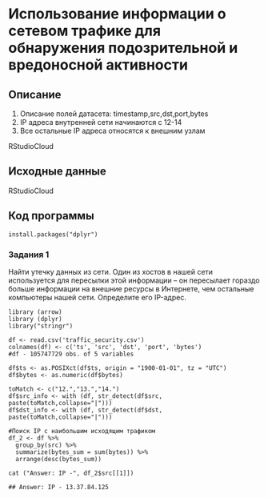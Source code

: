 # Использование информации о сетевом трафике для обнаружения подозрительной и вредоносной активности

## Описание

1. Описание полей датасета: timestamp,src,dst,port,bytes
2. IP адреса внутренней сети начинаются с 12-14
3. Все остальные IP адреса относятся к внешним узлам

RStudioCloud

## Исходные данные

RStudioCloud

## Код программы

```{r}
install.packages("dplyr")
```

### Задания 1

Найти утечку данных из сети.
Один из хостов в нашей сети используется для пересылки этой информации – он пересылает гораздо больше информации на внешние ресурсы в Интернете, чем остальные компьютеры нашей сети. Определите его IP-адрес.

```{r}
library (arrow)
library (dplyr)
library("stringr") 

df <- read.csv('traffic_security.csv')
colnames(df) <- c('ts', 'src', 'dst', 'port', 'bytes')
#df - 105747729 obs. of 5 variables 

df$ts <- as.POSIXct(df$ts, origin = "1900-01-01", tz = "UTC")
df$bytes <- as.numeric(df$bytes)

toMatch <- c("12.","13.","14.")
df$src_info <- with (df, str_detect(df$src, paste(toMatch,collapse="|")))
df$dst_info <- with (df, str_detect(df$dst, paste(toMatch,collapse="|")))

#Поиск IP с наибольшим исходящим трафиком
df_2 <- df %>% 
  group_by(src) %>%
  summarize(bytes_sum = sum(bytes)) %>%
  arrange(desc(bytes_sum))

cat ("Answer: IP -", df_2$src[[1]])

## Answer: IP - 13.37.84.125
```